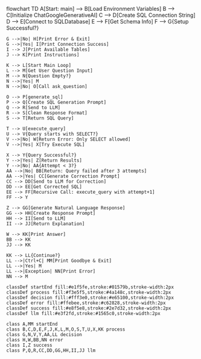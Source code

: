 flowchart TD
    A[Start: main] --> B[Load Environment Variables]
    B --> C[Initialize ChatGoogleGenerativeAI]
    C --> D[Create SQL Connection String]
    D --> E[Connect to SQLDatabase]
    E --> F[Get Schema Info]
    F --> G{Setup Successful?}
    
    G -->|No| H[Print Error & Exit]
    G -->|Yes| I[Print Connection Success]
    I --> J[Print Available Tables]
    J --> K[Print Instructions]
    
    K --> L[Start Main Loop]
    L --> M[Get User Question Input]
    M --> N{Question Empty?}
    N -->|Yes| M
    N -->|No| O[Call ask_question]
    
    O --> P[generate_sql]
    P --> Q[Create SQL Generation Prompt]
    Q --> R[Send to LLM]
    R --> S[Clean Response Format]
    S --> T[Return SQL Query]
    
    T --> U[execute_query]
    U --> V{Query starts with SELECT?}
    V -->|No| W[Return Error: Only SELECT allowed]
    V -->|Yes| X[Try Execute SQL]
    
    X --> Y{Query Successful?}
    Y -->|Yes| Z[Return Results]
    Y -->|No| AA{Attempt < 3?}
    AA -->|No| BB[Return: Query failed after 3 attempts]
    AA -->|Yes| CC[Generate Correction Prompt]
    CC --> DD[Send to LLM for Correction]
    DD --> EE[Get Corrected SQL]
    EE --> FF[Recursive Call: execute_query with attempt+1]
    FF --> Y
    
    Z --> GG[Generate Natural Language Response]
    GG --> HH[Create Response Prompt]
    HH --> II[Send to LLM]
    II --> JJ[Return Explanation]
    
    W --> KK[Print Answer]
    BB --> KK
    JJ --> KK
    
    KK --> LL{Continue?}
    LL -->|Ctrl+C| MM[Print Goodbye & Exit]
    LL -->|Yes| M
    LL -->|Exception| NN[Print Error]
    NN --> M
    
    classDef startEnd fill:#e1f5fe,stroke:#01579b,stroke-width:2px
    classDef process fill:#f3e5f5,stroke:#4a148c,stroke-width:2px
    classDef decision fill:#fff3e0,stroke:#e65100,stroke-width:2px
    classDef error fill:#ffebee,stroke:#c62828,stroke-width:2px
    classDef success fill:#e8f5e8,stroke:#2e7d32,stroke-width:2px
    classDef llm fill:#e3f2fd,stroke:#1565c0,stroke-width:2px
    
    class A,MM startEnd
    class B,C,D,E,F,J,K,L,M,O,S,T,U,X,KK process
    class G,N,V,Y,AA,LL decision
    class H,W,BB,NN error
    class I,Z success
    class P,Q,R,CC,DD,GG,HH,II,JJ llm